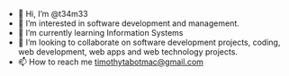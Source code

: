 - 👋 Hi, I’m @t34m33
- 👀 I’m interested in software development and management. 
- 🌱 I’m currently learning Information Systems
- 💞️ I’m looking to collaborate on software development projects, coding, web development, web apps and web technology projects.
- 📫 How to reach me timothytabotmac@gmail.com

<!---
t34m33/t34m33 is a ✨ special ✨ repository because its `README.md` (this file) appears on your GitHub profile.
You can click the Preview link to take a look at your changes.
--->
